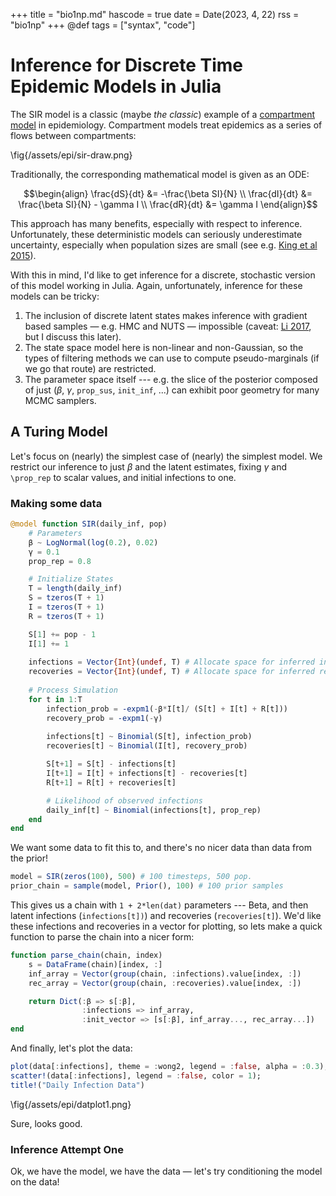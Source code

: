 +++
title = "bio1np.md"
hascode = true
date = Date(2023, 4, 22)
rss = "bio1np"
+++
@def tags = ["syntax", "code"]


# Inference for Discrete Time Epidemic Models in Julia

The SIR model is a classic (maybe *the classic*) example of a [compartment model]((https://en.wikipedia.org/wiki/Compartmental_models_in_epidemiology)) in epidemiology. Compartment models treat epidemics as a series of flows between compartments:

\fig{/assets/epi/sir-draw.png}

Traditionally, the corresponding mathematical model is given as an ODE:

$$\begin{align}
\frac{dS}{dt} &= -\frac{\beta SI}{N} \\
\frac{dI}{dt} &= \frac{\beta SI}{N} - \gamma I \\
\frac{dR}{dt} &= \gamma I
\end{align}$$

This approach has many benefits, especially with respect to inference. Unfortunately, these deterministic models can seriously underestimate uncertainty,
especially when population sizes are small (see e.g. [King et al 2015](https://www.ncbi.nlm.nih.gov/pmc/articles/PMC4426634/)).

With this in mind, I'd like to get inference for a discrete, stochastic version of this model working in Julia. Again, unfortunately, inference for these models can be tricky:

1. The inclusion of discrete latent states makes inference with gradient based samples — e.g. HMC and NUTS — impossible (caveat: [Li 2017](https://www.biorxiv.org/content/10.1101/110767v2.full.pdf), but I discuss this later).
2. The state space model here is non-linear and non-Gaussian, so the types of filtering methods we can use to compute pseudo-marginals (if we go that route) are restricted.
3. The parameter space itself --- e.g. the slice of the posterior composed of just ($\beta$, $\gamma$, `prop_sus`, `init_inf`, ...) can exhibit poor geometry for many MCMC samplers.


## A Turing Model
Let's focus on (nearly) the simplest case of (nearly) the simplest model. We restrict our inference to just $\beta$ and the latent estimates, fixing $\gamma$ and `\prop_rep` to scalar values, and initial infections to one.


### Making some data

```julia
@model function SIR(daily_inf, pop)
    # Parameters
    β ~ LogNormal(log(0.2), 0.02)
    γ = 0.1
    prop_rep = 0.8

    # Initialize States
    T = length(daily_inf)
    S = tzeros(T + 1)
    I = tzeros(T + 1)
    R = tzeros(T + 1)

    S[1] += pop - 1
    I[1] += 1
    
    infections = Vector{Int}(undef, T) # Allocate space for inferred infections
    recoveries = Vector{Int}(undef, T) # Allocate space for inferred recoveries
    
    # Process Simulation
    for t in 1:T
        infection_prob = -expm1(-β*I[t]/ (S[t] + I[t] + R[t]))
        recovery_prob = -expm1(-γ)
        
        infections[t] ~ Binomial(S[t], infection_prob)
        recoveries[t] ~ Binomial(I[t], recovery_prob)

        S[t+1] = S[t] - infections[t]
        I[t+1] = I[t] + infections[t] - recoveries[t]
        R[t+1] = R[t] + recoveries[t]

        # Likelihood of observed infections
        daily_inf[t] ~ Binomial(infections[t], prop_rep)
    end
end
```

We want some data to fit this to, and there's no nicer data than data from the prior!

```julia
model = SIR(zeros(100), 500) # 100 timesteps, 500 pop.
prior_chain = sample(model, Prior(), 100) # 100 prior samples
```

This gives us a chain with `1 + 2*len(dat)` parameters --- Beta, and then latent infections (`infections[t])`) and recoveries (`recoveries[t]`). We'd like these infections and recoveries in a vector for plotting, so lets make a quick function to parse the chain into a nicer form:

```julia
function parse_chain(chain, index)
    s = DataFrame(chain)[index, :]
    inf_array = Vector(group(chain, :infections).value[index, :])
    rec_array = Vector(group(chain, :recoveries).value[index, :])

    return Dict(:β => s[:β],
                :infections => inf_array,
                :init_vector => [s[:β], inf_array..., rec_array...])
end
```

And finally, let's plot the data:
```julia
plot(data[:infections], theme = :wong2, legend = :false, alpha = :0.3);
scatter!(data[:infections], legend = :false, color = 1);
title!("Daily Infection Data")
```


\fig{/assets/epi/datplot1.png}

Sure, looks good.


### Inference Attempt One

Ok, we have the model, we have the data — let's try conditioning the model on the data!

